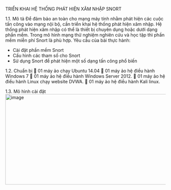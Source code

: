 TRIỂN KHAI HỆ THỐNG PHÁT HIỆN XÂM NHẬP SNORT

1.1.	Mô tả
Để đảm bảo an toàn cho mạng máy tính nhằm phát hiện các cuộc tấn công vào mạng nội bộ, cần triển khai hệ thống phát hiện xâm nhập. Hệ thống phát hiện xâm nhập có thể là thiết bị chuyên dụng hoặc dưới dạng phần mềm. Trong mô hình mạng thử nghiệm nghiên cứu và học tập thì phần mềm miễn phí Snort là phù hợp.
Yêu cầu của bài thực hành:
-	Cài đặt phần mềm Snort
-	Cấu hình các tham số cho Snort
-	Sử dụng Snort để phát hiện một số dạng tấn công phổ biến

1.2.	Chuẩn bị
	01 máy ảo chạy Ubuntu 14.04
	01 máy ảo hệ điều hành Windows 7
	01 máy ảo hệ điều hành Windows Server 2012.
	01 máy ảo hệ điều hành Linux chạy website DVWA.
	01 máy ảo hệ điều hành Kali linux.

1.3.	Mô hình cài đặt
<img width="585" height="285" alt="image" src="https://github.com/user-attachments/assets/152cfaa1-c162-4cea-a13a-c7a3d0a3993c" />


